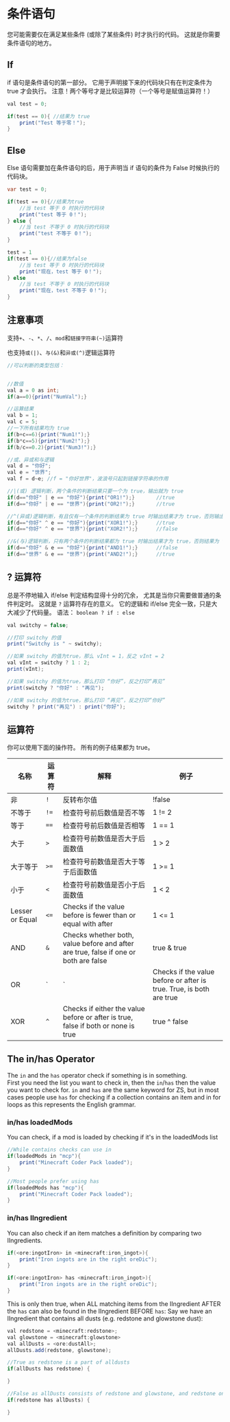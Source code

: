 # 条件语句

您可能需要仅在满足某些条件 (或除了某些条件) 时才执行的代码。 这就是你需要条件语句的地方。

## If

if 语句是条件语句的第一部分。 它用于声明接下来的代码块只有在判定条件为 true 才会执行。 注意！两个等号才是比较运算符（一个等号是赋值运算符！）

```Java
val test = 0;

if(test == 0){ //结果为 true
    print("Test 等于零！");
}
```

## Else

Else 语句需要加在条件语句的后，用于声明当 if 语句的条件为 False 时候执行的代码块。 

```Java
var test = 0;

if(test == 0){//结果为true
    //当 test 等于 0 时执行的代码块
    print("test 等于 0！");
} else {
    //当 test 不等于 0 时执行的代码块
    print("test 不等于 0！");
}

test = 1
if(test == 0){//结果为false
    //当 test 等于 0 时执行的代码块
    print("现在，test 等于 0！");
} else
    //当 test 不等于 0 时执行的代码块
    print("现在，test 不等于 0！");
}

```

## 注意事项

支持`+`、`-`、`*`、`/`、`mod`和`链接字符串(~)`运算符

也支持`或(|)`、`与(&)`和`异或(^)`逻辑运算符

```Java
//可以判断的类型包括：


//数值
val a = 0 as int;
if(a==0){print("NumVal");}

//运算结果
val b = 1;
val c = 5;
//一下所有结果均为 true
if(b+c==6){print("Num1!");}
if(b*c==5){print("Num2!");}
if(b/c==0.2){print("Num3!");}

//或、异或和与逻辑
val d = "你好";
val e = "世界";
val f = d~e; //f = "你好世界"，波浪号只起到链接字符串的作用

//|(或) 逻辑判断，两个条件的判断结果只要一个为 true，输出就为 true
if(d=="你好" | e == "你好"){print("OR1!");}       //true
if(d=="你好" | e == "世界"){print("OR2!");}       //true

//^(异或)逻辑判断，有且仅有一个条件的判断结果为 true 时输出结果才为 true，否则输出结果为 false
if(d=="你好" ^ e == "你好"){print("XOR1!");}      //true
if(d=="你好" ^ e == "世界"){print("XOR2!");}      //false

//&(与)逻辑判断，只有两个条件的判断结果都为 true 时输出结果才为 true，否则结果为 false
if(d=="你好" & e == "你好"){print("AND1!");}      //false
if(d=="世界" & e == "世界"){print("AND2!");}      //true
```

## ? 运算符

总是不停地输入 if/else 判定结构显得十分的冗余， 尤其是当你只需要做普通的条件判定时。 这就是 `?` 运算符存在的意义。 它的逻辑和 if/else 完全一致，只是大大减少了代码量。 语法： `boolean ? if : else`

```Java
val switchy = false;

//打印 switchy 的值
print("Switchy is " ~ switchy);

//如果 switchy 的值为true，那么 vInt = 1，反之 vInt = 2
val vInt = switchy ? 1 : 2;
print(vInt);

//如果 switchy 的值为true，那么打印 “你好”，反之打印“再见”
print(switchy ? "你好" : "再见");

//如果 switchy 的值为true，那么打印 “再见”，反之打印“你好”
switchy ? print("再见") : print("你好");

```

## 运算符

你可以使用下面的操作符。 所有的例子结果都为 true。

| 名称              | 运算符     | 解释                                                                                   | 例子           |
| --------------- | ------- | ------------------------------------------------------------------------------------ | ------------ |
| 非               | `!`     | 反转布尔值                                                                                | !false       |
| 不等于             | `!=`    | 检查符号前后数值是否不等                                                                         | 1 != 2       |
| 等于              | `==`    | 检查符号前后数值是否相等                                                                         | 1 == 1       |
| 大于              | `>`  | 检查符号前数值是否大于后面数值                                                                      | 1 > 2        |
| 大于等于            | `>=` | 检查符号前数值是否大于等于后面数值                                                                    | 1 >= 1       |
| 小于              | `<`  | 检查符号前数值是否小于后面数值                                                                      | 1 < 2        |
| Lesser or Equal | `<=` | Checks if the value before is fewer than or equal with after                         | 1 <= 1       |
| AND             | `&` | Checks whether both, value before and after are true, false if one or both are false | true & true  |
| OR              | `|`     | Checks if the value before or after is true. True, is both are true                  | true | true  |
| XOR             | `^`     | Checks if either the value before or after is true, false if both or none is true    | true ^ false |

## The in/has Operator

The `in` and the `has` operator check if something is in something.  
First you need the list you want to check in, then the `in`/`has` then the value you want to check for. `in` and `has` are the same keyword for ZS, but in most cases people use `has` for checking if a collection contains an item and in for loops as this represents the English grammar.

### in/has loadedMods

You can check, if a mod is loaded by checking if it's in the loadedMods list

```Java
//While contains checks can use in
if(loadedMods in "mcp"){
    print("Minecraft Coder Pack loaded");
}

//Most people prefer using has
if(loadedMods has "mcp"){
    print("Minecraft Coder Pack loaded");
}
```

### in/has IIngredient

You can also check if an item matches a definition by comparing two IIngredients.

```Java
if(<ore:ingotIron> in <minecraft:iron_ingot>){
    print("Iron ingots are in the right oreDic");
}

if(<ore:ingotIron> has <minecraft:iron_ingot>){
    print("Iron ingots are in the right oreDic");
}
```

This is only then true, when ALL matching items from the IIngredient AFTER the `has` can also be found in the IIngredient BEFORE `has`: Say we have an IIngredient that contains all dusts (e.g. redstone and glowstone dust):

```java
val redstone = <minecraft:redstone>;
val glowstone = <minecraft:glowstone>
val allDusts = <ore:dustAll>;
allDusts.add(redstone, glowstone);

//True as redstone is a part of alldusts
if(allDusts has redstone) {

}

//False as allDusts consists of redstone and glowstone, and redstone only consists of redstone.
if(redstone has allDusts) {

}
```